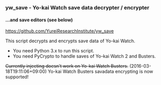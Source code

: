 ### yw_save - Yo-kai Watch save data decrypter / encrypter
#### ...and save editors (see below)

https://github.com/YureiResearchInstitute/yw_save

This script decrypts and encrypts save data of Yo-kai Watch.

- You need Python 3.x to run this script.
- You need PyCrypto to handle saves of Yo-kai Watch 2 and Busters.

~~Currently injecting doesn't work on Yo-kai Watch Busters.~~
(2016-03-18T19:11:06+09:00) Yo-kai Watch Busters savadata encrypting is now supported!
